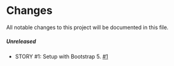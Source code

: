 # Changes
All notable changes to this project will be documented in this file.

##### Unreleased

- STORY #1: Setup with Bootstrap 5.  [#1](https://github.com/thomaskanzig/web-developer-portfolio/pull/1)